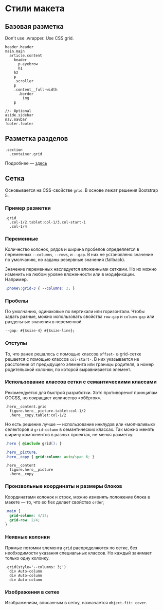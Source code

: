 # Стили макета

## Базовая разметка

Don't use .wrapper. Use CSS grid.

```pug
header.header
main.main
  article.content
    header
      p.eyebrow
      h1
    h2
    p
    .scroller
    p
    .content__full-width
      .border
        img
    p

//- Optional
aside.sidebar
nav.navbar
footer.footer
```

## Разметка разделов

```pug
.section
  .container.grid
```

Подробнее — [здесь](../components/layout/section.md)

## Сетка

Основывается на CSS-свойстве `grid`. В основе лежат решения Bootstrap 5.

### Пример разметки

```pug
.grid
  .col-1/2.tablet:col-1/3.col-start-1
  .col-1/4
```

### Переменные

Количество колонок, рядов и ширина пробелов определяется в переменных `--columns`, `--rows`, и `--gap`. В них не установлено значение по умолчанию, но заданы резервные значения (fallback).

Значение переменных наследуется вложенными сетками. Но их можно изменить на любом уровне вложенности или в модификации. Например.

```css
.phone\:grid-3 { --columns: 3; }
```

### Пробелы

По умолчанию, одинаковые по вертикали или горизонтали. Чтобы задать разные, можно использовать свойства `row-gap` и `column-gap` или раздельные значения в переменной.

```css
--gap: #{$size-4} #{$size-line};
```

### Отступы

То, что ранее решалось с помощью классов `offset-` в grid-сетке решается с помощью классов `col-start-`. В них указывается не расстояние от предыдущего элемента или границы родителя, а номер родительской колонки, по которой выравнивается элемент.

### Использование классов сетки с семантическими классами

Рекомендуется для быстрой разработки. Хотя противоречит принципам OOCSS, но сокращает количество «обёрток».

```pug
.hero__content.grid
  figure.hero__picture.tablet:col-1/2
  .hero__copy.tablet:col-1/2
```

Но есть решение лучше — использование инклудов или «молчаливых» селекторов и `grid-column` в семантических классах. Так можно менять ширину компонентов в разных проектах, не меняя разметку.

```css
.hero { @include grid(); }

.hero__picture,
.hero__copy { grid-column: auto/span 6; }
```

```pug
.hero__content
  figure.hero__picture
  .hero__copy
```

### Произвольные координаты и размеры блоков

Координатами колонок и строк, можно изменять положение блока в макете — то, что во flex делает свойство `order`;

```scss
.main {
  grid-column: 4/13;
  grid-row: 2/4;
}
```

### Неявные колонки

Прямые потомки элемента `grid` распределяются по сетке, без необходимости указания специальных классов. Но каждый занимает только одну колонку.

```pug
.grid(style='--columns: 3;')
  div Auto-column
  div Auto-column
  div Auto-column
```

### Изображения в сетке

Изображениям, вписанным в сетку, назначается `object-fit: cover`.
